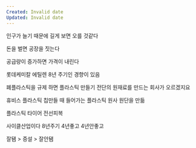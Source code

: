```yaml
---
Created: Invalid date
Updated: Invalid date
---
```

인구가 늘기 때문에 길게 보면 오를 것같다

돈을 벌면 공장을 짓는다

공급량이 증가하면 가격이 내린다

롯데케미칼 에틸렌 8년 주기인 경향이 있음

폐플라스틱을 규제 하면 플라스틱 만들기 전단의 원재료를 만드는 회사가 오르겠지요

휴비스 플라스틱 칩만들 때 들어가는 플라스틱 원사 원단을 만듦

플라스틱 타이어 전선피복

사이클산업이다 8년주기 4년좋고 4년안좋고

잘됌 > 증설 > 잘안됌